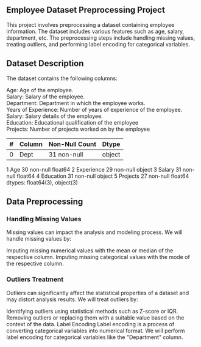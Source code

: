 ## Employee Dataset Preprocessing Project

This project involves preprocessing a dataset containing employee information. The dataset includes various features such as age, salary, department, etc. The preprocessing steps include handling missing values, treating outliers, and performing label encoding for categorical variables.

## Dataset Description
The dataset contains the following columns:

Age: Age of the employee.<br />
Salary: Salary of the employee.<br />
Department: Department in which the employee works.<br />
Years of Experience: Number of years of experience of the employee.<br />
Salary: Salary details of the employee.<br />
Education: Educational qualification of the employee<br />
Projects: Number of projects worked on by the employee<br />


| # |  Column |  Non-Null Count | Dtype  |  
|---|  ------ | --------------  | -----  | 
| 0 |  Dept   |  31 non-null    | object |
 1   Age         30 non-null     float64
 2   Experience  29 non-null     object 
 3   Salary      31 non-null     float64
 4   Education   31 non-null     object 
 5   Projects    27 non-null     float64
dtypes: float64(3), object(3)


## Data Preprocessing

### Handling Missing Values
Missing values can impact the analysis and modeling process. We will handle missing values by:

Imputing missing numerical values with the mean or median of the respective column.
Imputing missing categorical values with the mode of the respective column.

### Outliers Treatment
Outliers can significantly affect the statistical properties of a dataset and may distort analysis results. We will treat outliers by:

Identifying outliers using statistical methods such as Z-score or IQR.
Removing outliers or replacing them with a suitable value based on the context of the data.
Label Encoding
Label encoding is a process of converting categorical variables into numerical format. We will perform label encoding for categorical variables like the "Department" column.
